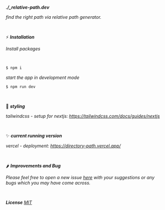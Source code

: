 ***./_relative-path.dev***

*find the right path via relative path generator.*

&nbsp;

⚡️ ***Installation***

*Install packages*

&nbsp;

```bash
$ npm i
```
*start the app in development mode*

```bash
$ npm run dev
```

&nbsp;

💅 ***styling***

*tailwindcss - setup for nextjs:*
*https://tailwindcss.com/docs/guides/nextjs*

&nbsp;

✨ ***current running version***

*vercel - deployment:*
*https://directory-path.vercel.app/*

&nbsp;

🌶️ ***Improvements and Bug***

*Please feel free to open a new issue [here](https://github.com/schaeferjessica/directory-path/issues) with your suggestions or any bugs which you may have come across.*

&nbsp;

***License*** *[MIT](https://github.com/ghosh/uiGradients/blob/master/LICENSE.md)*

